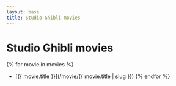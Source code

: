 ```yaml
---
layout: base
title: Studio Ghibli movies
---
```


# Studio Ghibli movies

{% for movie in movies %}
- [{{ movie.title }}](/movie/{{ movie.title | slug }})
{% endfor %}